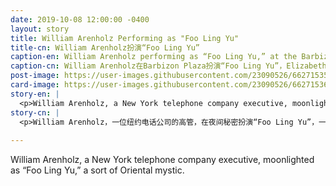 ```yaml
---
date: 2019-10-08 12:00:00 -0400
layout: story
title: William Arenholz Performing as "Foo Ling Yu"
title-cn: William Arenholz扮演“Foo Ling Yu”
caption-en: William Arenholz performing as “Foo Ling Yu,” at the Barbizon Plaza Hotel, Courtesy of Elizabeth Ng, Museum of<br>Chinese in America (MOCA) Collection
caption-cn: William Arenholz在Barbizon Plaza扮演“Foo Ling Yu”，Elizabeth Ng捐赠，美国华人博物馆（MOCA）馆藏
post-image: https://user-images.githubusercontent.com/23090526/66271535-0c5b6780-e82d-11e9-88b5-1dc8101b58c3.jpg
card-image: https://user-images.githubusercontent.com/23090526/66271536-0cf3fe00-e82d-11e9-8bf2-925c3defff84.jpg
story-en: |
  <p>William Arenholz, a New York telephone company executive, moonlighted as “Foo Ling Yu,” a sort of Oriental mystic. Donning a Chinese costume and mask made by his wife, Arenholz would performed his pantomime act in magic shows such as at the Barbizon Plaza Hotel in New York. Around 1948, Arenholz and several other magician founded a group known as the Long Island Mystics to exchange tricks and ideas. In the magic community, he is well regarded, especially for his improvements on the snake basket routine. Outside of that context, Arenholz’ yellow face act was little more than a dehumanizing appropriation of Chinese culture for the sake of profitability. Arenholz supposedly created the act as a pantomime due to his damaged hearing, but his choice to channel this performance style through a stereotypically demure, inscrutable Chinese character was dangerous and avoidable. Stereotypes such as the one Arenholz propagated during the era of Chinese exclusion were used to justify the exclusion of Chinese immigrants and racism towards Chinese Americans. In the context of today’s popular culture, the revival of the historical yellow face – white washing – continues to erase complex portrayals of Asian and Asian American characters and limit opportunities for ethnically Asian entertainers.</p>
story-cn: |
  <p>William Arenholz，一位纽约电话公司的高管，在夜间秘密扮演“Foo Ling Yu”，一个东方的神秘魔术师。Arenholz穿上妻子做的中国服装，戴上妻子做的面具，在魔术剧场中表演他的哑剧，比如在纽约的巴比松广场酒店（Barbizon Plaza Hotel）。1948年前后，Arenholz和其他几位魔术师成立了一个名为长岛神秘者（Long Island Mystics）的团体，用来交流魔术技巧和想法。在魔术界，他很受尊敬，尤其是他对“蛇篮（snake basket）”套路的改良。除此之外，Arenholz的黄色面孔装扮只不过是为了盈利而对中国文化的非人性化利用。据推测，Arenholz是由于听力受损而创造了这出哑剧形式的表演，但他选择将这种表演风格通过一种刻板、严肃、高深莫测的中国形象来演绎，这是危险的，也是可以避免的。在排华时期像Arenholz传播的这种刻板印象，被用来证明对中国移民的排斥和对在美华人的种族歧视。在当今流行文化的背景下，历史上的黄脸——取悦白人观众——的复兴，继续消弱对亚裔和亚裔美国人复杂个性的刻画，限制了亚裔艺人的机会。</p>
  
---
```

William Arenholz, a New York telephone company executive, moonlighted as “Foo Ling Yu,” a sort of Oriental mystic.
